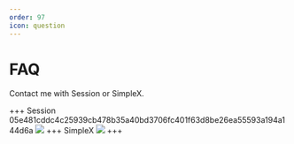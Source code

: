```yaml
---
order: 97
icon: question
---
```


# FAQ

Contact me with Session or SimpleX.

+++ Session
05e481cddc4c25939cb478b35a40bd3706fc401f63d8be26ea55593a194a144d6a
![](https://i.postimg.cc/RFVdTTzb/Session-Editor.jpg)
+++ SimpleX
![](https://i.postimg.cc/Jn6qYBr7/Simple-X-Editor.png)
+++


